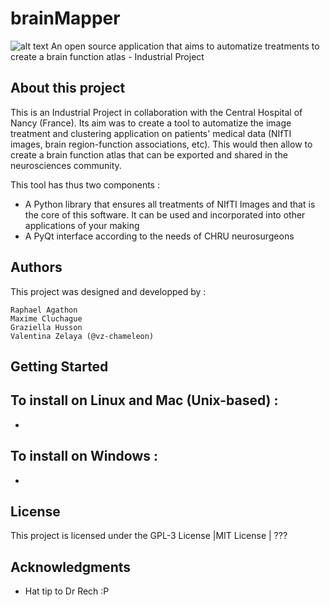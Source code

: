 # brainMapper
![alt text](https://github.com/TELECOMNancy/brainMapper/blob/master/UI/ressources/logo.png)
An open source application that aims to automatize treatments to create a brain function atlas - Industrial Project 

## About this project
This is an Industrial Project in collaboration with the Central Hospital of Nancy (France).
Its aim was to create a tool to automatize the image treatment and clustering application on patients' medical data (NIfTI images, brain region-function associations, etc). This would then allow to create a brain function atlas that can be exported and shared in the neurosciences community.

This tool has thus two components :
 - A Python library that ensures all treatments of NIfTI Images and that is the core of this software. It can be used and incorporated into other applications of your making
 - A PyQt interface according to the needs of CHRU neurosurgeons
 
## Authors
This project was designed and developped by :
```
Raphael Agathon
Maxime Cluchague
Graziella Husson
Valentina Zelaya (@vz-chameleon)
```

## Getting Started
To install on Linux and Mac (Unix-based) :
 - 
 - 
 
To install on Windows :
 - 
 - 

 
## License

This project is licensed under the GPL-3 License |MIT License | ???

## Acknowledgments

* Hat tip to Dr Rech :P
